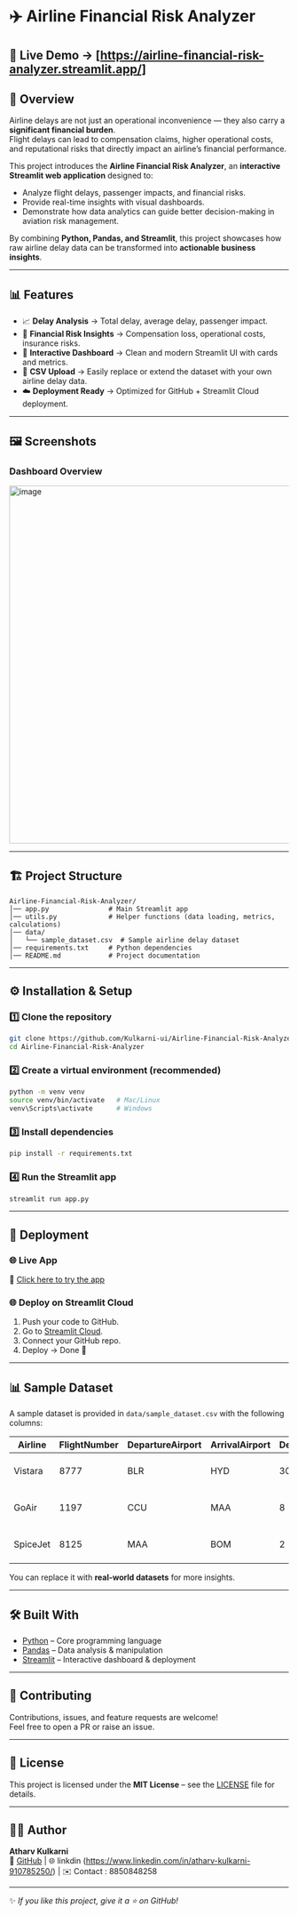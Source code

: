 # ✈️ Airline Financial Risk Analyzer  

🔗 **Live Demo** → [https://airline-financial-risk-analyzer.streamlit.app/]
---

## 📖 Overview  

Airline delays are not just an operational inconvenience — they also carry a **significant financial burden**.  
Flight delays can lead to compensation claims, higher operational costs, and reputational risks that directly impact an airline’s financial performance.  

This project introduces the **Airline Financial Risk Analyzer**, an **interactive Streamlit web application** designed to:  
- Analyze flight delays, passenger impacts, and financial risks.  
- Provide real-time insights with visual dashboards.  
- Demonstrate how data analytics can guide better decision-making in aviation risk management.  

By combining **Python, Pandas, and Streamlit**, this project showcases how raw airline delay data can be transformed into **actionable business insights**.  

---

## 📊 Features  

- 📈 **Delay Analysis** → Total delay, average delay, passenger impact.  
- 💸 **Financial Risk Insights** → Compensation loss, operational costs, insurance risks.  
- 🎨 **Interactive Dashboard** → Clean and modern Streamlit UI with cards and metrics.  
- 📂 **CSV Upload** → Easily replace or extend the dataset with your own airline delay data.  
- ☁️ **Deployment Ready** → Optimized for GitHub + Streamlit Cloud deployment.  

---

## 🖼️ Screenshots  

### Dashboard Overview  
 
  
<img width="1522" height="644" alt="image" src="https://github.com/user-attachments/assets/6ff78768-3062-4489-886c-7214b409647f" />

---

## 🏗️ Project Structure  

```
Airline-Financial-Risk-Analyzer/
│── app.py               # Main Streamlit app
│── utils.py             # Helper functions (data loading, metrics, calculations)
│── data/
│   └── sample_dataset.csv  # Sample airline delay dataset
│── requirements.txt     # Python dependencies
│── README.md            # Project documentation
```

---

## ⚙️ Installation & Setup  

### 1️⃣ Clone the repository  
```bash
git clone https://github.com/Kulkarni-ui/Airline-Financial-Risk-Analyzer.git
cd Airline-Financial-Risk-Analyzer
```

### 2️⃣ Create a virtual environment (recommended)  
```bash
python -m venv venv
source venv/bin/activate   # Mac/Linux
venv\Scripts\activate      # Windows
```

### 3️⃣ Install dependencies  
```bash
pip install -r requirements.txt
```

### 4️⃣ Run the Streamlit app  
```bash
streamlit run app.py
```

---

## 🚀 Deployment  

### 🌐 Live App  
🔗 [Click here to try the app](https://airline-financial-risk-analyzer.streamlit.app/)  

### 🌐 Deploy on **Streamlit Cloud**  
1. Push your code to GitHub.  
2. Go to [Streamlit Cloud](https://streamlit.io/cloud).  
3. Connect your GitHub repo.  
4. Deploy → Done 🎉  

---

## 📊 Sample Dataset  

A sample dataset is provided in `data/sample_dataset.csv` with the following columns:  

| Airline   | FlightNumber | DepartureAirport | ArrivalAirport | DelayMinutes | Passengers | Date       |
|-----------|--------------|------------------|----------------|--------------|------------|------------|
| Vistara   | 8777         | BLR              | HYD            | 30           | 90         | 01-01-2023 |
| GoAir     | 1197         | CCU              | MAA            | 8            | 153        | 02-01-2023 |
| SpiceJet  | 8125         | MAA              | BOM            | 2            | 183        | 03-01-2023 |

You can replace it with **real-world datasets** for more insights.  

---

## 🛠️ Built With  

- [Python](https://www.python.org/) – Core programming language  
- [Pandas](https://pandas.pydata.org/) – Data analysis & manipulation  
- [Streamlit](https://streamlit.io/) – Interactive dashboard & deployment  

---

## 🤝 Contributing  

Contributions, issues, and feature requests are welcome!  
Feel free to open a PR or raise an issue.  

---

## 📜 License  

This project is licensed under the **MIT License** – see the [LICENSE](LICENSE) file for details.  

---

## 👨‍💻 Author  

**Atharv Kulkarni**  
🔗 [GitHub](https://github.com/Kulkarni-ui) | 🌐 linkdin (https://www.linkedin.com/in/atharv-kulkarni-910785250/) | ✉️ Contact : 8850848258  

---
✨ _If you like this project, give it a ⭐ on GitHub!_
